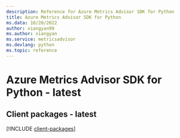 ```yaml
---
description: Reference for Azure Metrics Advisor SDK for Python
title: Azure Metrics Advisor SDK for Python
ms.data: 10/20/2022
author: xiangyan99
ms.author: xiangyan
ms.service: metricsadvisor
ms.devlang: python
ms.topic: reference
---
```

# Azure Metrics Advisor SDK for Python - latest

## Client packages - latest
[!INCLUDE [client-packages](metrics-advisor-client-index.md)]